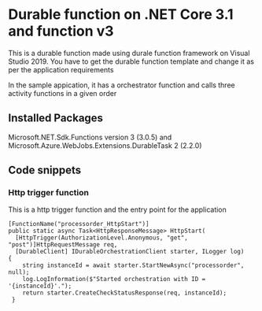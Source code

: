 # Durable function on .NET Core 3.1 and function v3
This is a durable function made using durale function framework on Visual Studio 2019. You have to get the durable function template and change it as per the application requirements

In the sample appication, it has a orchestrator function and calls three activity functions in a given order

## Installed Packages
Microsoft.NET.Sdk.Functions version 3 (3.0.5) and Microsoft.Azure.WebJobs.Extensions.DurableTask 2 (2.2.0) 

## Code snippets
### Http trigger function
This is a http trigger function and the entry point for the application
```
[FunctionName("processorder_HttpStart")]
public static async Task<HttpResponseMessage> HttpStart(
  [HttpTrigger(AuthorizationLevel.Anonymous, "get", "post")]HttpRequestMessage req, 
  [DurableClient] IDurableOrchestrationClient starter, ILogger log)
{
    string instanceId = await starter.StartNewAsync("processorder", null);
    log.LogInformation($"Started orchestration with ID = '{instanceId}'.");
    return starter.CreateCheckStatusResponse(req, instanceId);
 }
```
